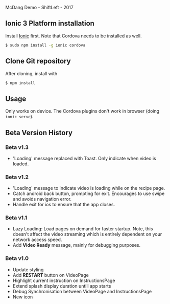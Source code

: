 McDang Demo - ShiftLeft - 2017

## Ionic 3 Platform installation

Install [Ionic](http://ionicframework.com/docs/) first. Note that Cordova needs to be installed as well. 
```bash
$ sudo npm install -g ionic cordova
```

## Clone Git repository 

After cloning, install with
```bash
$ npm install
```

## Usage
Only works on device. The Cordova plugins don't work in browser 
(doing `ionic serve`).

## Beta Version History
### Beta v1.3
* 'Loading' message replaced with Toast. Only indicate when video is loaded.

### Beta v1.2
* 'Loading' message to indicate video is loading while on the recipe page.
* Catch android back button, prompting for exit. Encourages to use swipe and avoids navigation error.
* Handle exit for ios to ensure that the app closes.

### Beta v1.1
* Lazy Loading: Load pages on demand for faster startup. Note, this doesn't affect the video streaming which is entirely
      dependent on your network access speed.
* Add __Video Ready__ message, mainly for debugging purposes.

### Beta v1.0
* Update styling
* Add __RESTART__ button on VideoPage
* Highlight current instruction on InstructionsPage
* Extend splash display duration untill app starts
* Debug Synchronisation between VideoPage and InstructionsPage
* New icon

 

